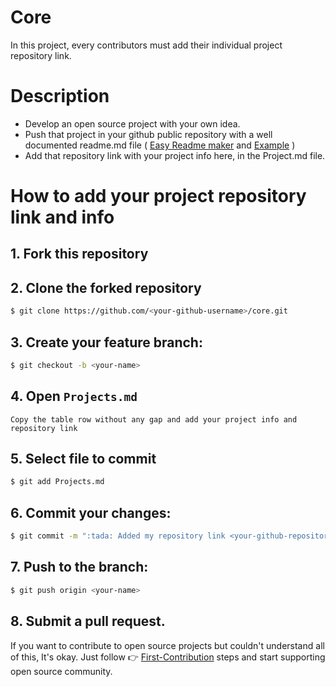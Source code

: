 # Core 

In this project, every contributors must add their individual project repository link.

# Description
- Develop an open source project with your own idea. 
- Push that project in your github public repository with a well documented readme.md file ( [Easy Readme maker](https://readme.so/) and [Example](https://github.com/samiurprapon/samiurprapon.github.io)  ) 
- Add that repository link with your project info here, in the Project.md file. 

# How to add your project repository link and info 

## 1. Fork this repository

## 2. Clone the forked repository
```bash
$ git clone https://github.com/<your-github-username>/core.git
```

## 3. Create your feature branch:
```bash
$ git checkout -b <your-name>
```

## 4. Open `Projects.md`

```
Copy the table row without any gap and add your project info and repository link
```

## 5. Select file to commit
```bash
$ git add Projects.md
```

## 6. Commit your changes:

```bash
$ git commit -m ":tada: Added my repository link <your-github-repository>"
```

## 7. Push to the branch:
```bash
$ git push origin <your-name>
```

## 8. Submit a pull request.


If you want to contribute to open source projects but couldn't understand all of this, It's okay. Just follow 👉 [First-Contribution](GUIDE.md) steps and start supporting open source community.


